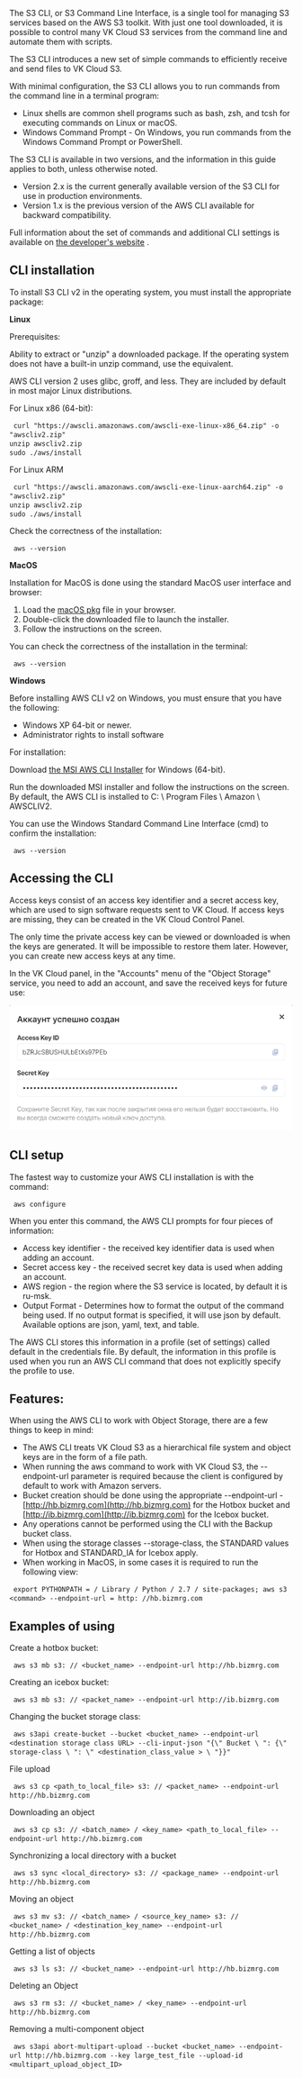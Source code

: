 The S3 CLI, or S3 Command Line Interface, is a single tool for managing S3 services based on the AWS S3 toolkit. With just one tool downloaded, it is possible to control many VK Cloud S3 services from the command line and automate them with scripts.

The S3 CLI introduces a new set of simple commands to efficiently receive and send files to VK Cloud S3.

With minimal configuration, the S3 CLI allows you to run commands from the command line in a terminal program:

- Linux shells are common shell programs such as bash, zsh, and tcsh for executing commands on Linux or macOS.
- Windows Command Prompt - On Windows, you run commands from the Windows Command Prompt or PowerShell.

The S3 CLI is available in two versions, and the information in this guide applies to both, unless otherwise noted.

- Version 2.x is the current generally available version of the S3 CLI for use in production environments.
- Version 1.x is the previous version of the AWS CLI available for backward compatibility.

Full information about the set of commands and additional CLI settings is available on [the developer's website](https://docs.aws.amazon.com/cli/index.html) .

## CLI installation

To install S3 CLI v2 in the operating system, you must install the appropriate package:

**Linux**

Prerequisites:

Ability to extract or "unzip" a downloaded package. If the operating system does not have a built-in unzip command, use the equivalent.

AWS CLI version 2 uses glibc, groff, and less. They are included by default in most major Linux distributions.

For Linux x86 (64-bit):

```
 curl "https://awscli.amazonaws.com/awscli-exe-linux-x86_64.zip" -o "awscliv2.zip"
unzip awscliv2.zip
sudo ./aws/install
```

For Linux ARM

```
 curl "https://awscli.amazonaws.com/awscli-exe-linux-aarch64.zip" -o "awscliv2.zip"
unzip awscliv2.zip
sudo ./aws/install
```

Check the correctness of the installation:

```
 aws --version
```

**MacOS**

Installation for MacOS is done using the standard MacOS user interface and browser:

1.  Load the [macOS pkg](https://awscli.amazonaws.com/AWSCLIV2.pkg) file in your browser.
2.  Double-click the downloaded file to launch the installer.
3.  Follow the instructions on the screen.

You can check the correctness of the installation in the terminal:

```
 aws --version
```

**Windows**

Before installing AWS CLI v2 on Windows, you must ensure that you have the following:

- Windows XP 64-bit or newer.
- Administrator rights to install software

For installation:

Download [the MSI AWS CLI Installer](https://awscli.amazonaws.com/AWSCLIV2.msi) for Windows (64-bit).

Run the downloaded MSI installer and follow the instructions on the screen. By default, the AWS CLI is installed to C: \\ Program Files \\ Amazon \\ AWSCLIV2.

You can use the Windows Standard Command Line Interface (cmd) to confirm the installation:

```
 aws --version
```

## Accessing the CLI

Access keys consist of an access key identifier and a secret access key, which are used to sign software requests sent to VK Cloud. If access keys are missing, they can be created in the VK Cloud Control Panel.

The only time the private access key can be viewed or downloaded is when the keys are generated. It will be impossible to restore them later. However, you can create new access keys at any time.

In the VK Cloud panel, in the "Accounts" menu of the "Object Storage" service, you need to add an account, and save the received keys for future use:

![](./assets/1598234121428-1598234121428.png)

## CLI setup

The fastest way to customize your AWS CLI installation is with the command:

```
 aws configure
```

When you enter this command, the AWS CLI prompts for four pieces of information:

- Access key identifier - the received key identifier data is used when adding an account.
- Secret access key - the received secret key data is used when adding an account.
- AWS region - the region where the S3 service is located, by default it is ru-msk.
- Output Format - Determines how to format the output of the command being used. If no output format is specified, it will use json by default. Available options are json, yaml, text, and table.

The AWS CLI stores this information in a profile (set of settings) called default in the credentials file. By default, the information in this profile is used when you run an AWS CLI command that does not explicitly specify the profile to use.

## Features:

When using the AWS CLI to work with Object Storage, there are a few things to keep in mind:

- The AWS CLI treats VK Cloud S3 as a hierarchical file system and object keys are in the form of a file path.
- When running the aws command to work with VK Cloud S3, the --endpoint-url parameter is required because the client is configured by default to work with Amazon servers.
- Bucket creation should be done using the appropriate --endpoint-url - [http://hb.bizmrg.com](http://hb.bizmrg.com) for the Hotbox bucket and [http://ib.bizmrg.com](http://ib.bizmrg.com) for the Icebox bucket.
- Any operations cannot be performed using the CLI with the Backup bucket class.
- When using the storage classes --storage-class, the STANDARD values for Hotbox and STANDARD_IA for Icebox apply.
- When working in MacOS, in some cases it is required to run the following view:

```
 export PYTHONPATH = / Library / Python / 2.7 / site-packages; aws s3 <command> --endpoint-url = http: //hb.bizmrg.com
```

## Examples of using

Create a hotbox bucket:

```
 aws s3 mb s3: // <bucket_name> --endpoint-url http://hb.bizmrg.com
```

Creating an icebox bucket:

```
 aws s3 mb s3: // <packet_name> --endpoint-url http://ib.bizmrg.com
```

Changing the bucket storage class:

```
 aws s3api create-bucket --bucket <bucket_name> --endpoint-url <destination storage class URL> --cli-input-json "{\" Bucket \ ": {\" storage-class \ ": \" <destination_class_value > \ "}}"
```

File upload

```
 aws s3 cp <path_to_local_file> s3: // <packet_name> --endpoint-url http://hb.bizmrg.com
```

Downloading an object

```
 aws s3 cp s3: // <batch_name> / <key_name> <path_to_local_file> --endpoint-url http://hb.bizmrg.com
```

Synchronizing a local directory with a bucket

```
 aws s3 sync <local_directory> s3: // <package_name> --endpoint-url http://hb.bizmrg.com
```

Moving an object

```
 aws s3 mv s3: // <batch_name> / <source_key_name> s3: // <bucket_name> / <destination_key_name> --endpoint-url http://hb.bizmrg.com
```

Getting a list of objects

```
 aws s3 ls s3: // <bucket_name> --endpoint-url http://hb.bizmrg.com
```

Deleting an Object

```
 aws s3 rm s3: // <bucket_name> / <key_name> --endpoint-url http://hb.bizmrg.com
```

Removing a multi-component object

```
 aws s3api abort-multipart-upload --bucket <bucket_name> --endpoint-url http://hb.bizmrg.com --key large_test_file --upload-id <multipart_upload_object_ID>
```
